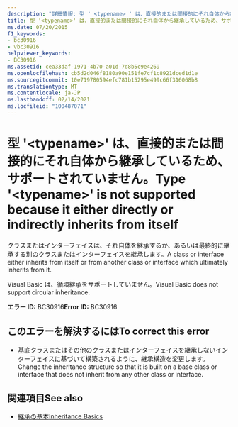 ```yaml
---
description: "詳細情報: 型 ' <typename> ' は、直接的または間接的にそれ自体から継承しているため、サポートされていません"
title: 型 '<typename>' は、直接的または間接的にそれ自体から継承しているため、サポートされていません。
ms.date: 07/20/2015
f1_keywords:
- bc30916
- vbc30916
helpviewer_keywords:
- BC30916
ms.assetid: cea33daf-1971-4b70-a01d-7d8b5c9e4269
ms.openlocfilehash: cb5d2d046f8180a90e151fe7cf1c8921dced1d1e
ms.sourcegitcommit: 10e719780594efc781b15295e499c66f316068b8
ms.translationtype: MT
ms.contentlocale: ja-JP
ms.lasthandoff: 02/14/2021
ms.locfileid: "100487071"
---
```

# <a name="type-typename-is-not-supported-because-it-either-directly-or-indirectly-inherits-from-itself"></a><span data-ttu-id="2d387-103">型 '\<typename>' は、直接的または間接的にそれ自体から継承しているため、サポートされていません。</span><span class="sxs-lookup"><span data-stu-id="2d387-103">Type '\<typename>' is not supported because it either directly or indirectly inherits from itself</span></span>

<span data-ttu-id="2d387-104">クラスまたはインターフェイスは、それ自体を継承するか、あるいは最終的に継承する別のクラスまたはインターフェイスを継承します。</span><span class="sxs-lookup"><span data-stu-id="2d387-104">A class or interface either inherits from itself or from another class or interface which ultimately inherits from it.</span></span>  
  
 <span data-ttu-id="2d387-105">Visual Basic は、循環継承をサポートしていません。</span><span class="sxs-lookup"><span data-stu-id="2d387-105">Visual Basic does not support circular inheritance.</span></span>  
  
 <span data-ttu-id="2d387-106">**エラー ID:** BC30916</span><span class="sxs-lookup"><span data-stu-id="2d387-106">**Error ID:** BC30916</span></span>  
  
## <a name="to-correct-this-error"></a><span data-ttu-id="2d387-107">このエラーを解決するには</span><span class="sxs-lookup"><span data-stu-id="2d387-107">To correct this error</span></span>  
  
- <span data-ttu-id="2d387-108">基底クラスまたはその他のクラスまたはインターフェイスを継承しないインターフェイスに基づいて構築されるように、継承構造を変更します。</span><span class="sxs-lookup"><span data-stu-id="2d387-108">Change the inheritance structure so that it is built on a base class or interface that does not inherit from any other class or interface.</span></span>  
  
## <a name="see-also"></a><span data-ttu-id="2d387-109">関連項目</span><span class="sxs-lookup"><span data-stu-id="2d387-109">See also</span></span>

- [<span data-ttu-id="2d387-110">継承の基本</span><span class="sxs-lookup"><span data-stu-id="2d387-110">Inheritance Basics</span></span>](../programming-guide/language-features/objects-and-classes/inheritance-basics.md)
